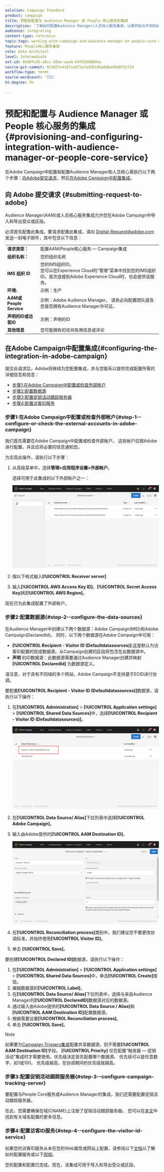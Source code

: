 ```yaml
---
solution: Campaign Standard
product: campaign
title: 预配和配置与 Audience Manager 或 People 核心服务的集成
description: '了解如何配置Audience Manager/人员核心服务集成，以便开始与不同的Adobe Experience Cloud解决方案共享受众或区段。 '
audience: integrating
content-type: reference
topic-tags: working-with-campaign-and-audience-manager-or-people-core-service
feature: People核心服务集成
role: Data Architect
level: Intermediate
exl-id: 04d0fe26-a8cc-49ae-aaa9-b470169068ee
source-git-commit: 92365fe416fced72e7ad5818da0dbed5d8f52f15
workflow-type: tm+mt
source-wordcount: '721'
ht-degree: 9%

---
```


# 预配和配置与 Audience Manager 或 People 核心服务的集成{#provisioning-and-configuring-integration-with-audience-manager-or-people-core-service}

在Adobe Campaign中配置和配置Audience Manager和人员核心需执行以下两个步骤：[向Adobe提交请求](#submitting-request-to-adobe)，然后[在Adobe Campaign中配置集成](#configuring-the-integration-in-adobe-campaign)。

## 向 Adobe 提交请求 {#submitting-request-to-adobe}

Audience Manager(AAM)或人员核心服务集成允许您在Adobe Campaign中导入和导出受众或区段。

必须首先配置此集成。要请求配置此集成，请向 [Digital-Request@adobe.com](mailto:Digital-Request@adobe.com) 发送一封电子邮件，其中包含以下信息：

<table> 
 <tbody> 
  <tr> 
   <td> <strong>请求类型：</strong><br /> </td> 
   <td> 配置AAM/People核心服务 — Campaign集成 </td> 
  </tr> 
  <tr> 
   <td> <strong>组织名称：</strong><br /> </td> 
   <td> 您的组织名称 </td> 
  </tr> 
  <tr> 
   <td> <strong>IMS 组织 ID</strong><br /> </td> 
   <td> 您的IMS组织ID。 <br> 您可以在Experience Cloud的“管理”菜单中找到您的IMS组织ID。首次连接到Adobe Experience Cloud时，也会提供该服务。 </td> 
  </tr> 
  <tr> 
   <td> <strong>环境:</strong><br /> </td> 
   <td> 示例：生产 </td> 
  </tr> 
  <tr> 
   <td> <strong>AAM或People Service</strong><br /> </td> 
   <td> 示例：Adobe Audience Manager。 请务必向配置团队提及您是否拥有Audience Manager许可证。</td> 
  </tr> 
  <tr> 
   <td> <strong>声明的ID或访客ID</strong><br /> </td> 
   <td> 示例：声明的ID </td> 
  </tr> 
  <tr> 
   <td> <strong>其他信息</strong><br /> </td> 
   <td> 您可能拥有的任何有用信息或评论 </td> 
  </tr> 
 </tbody> 
</table>

## 在Adobe Campaign中配置集成{#configuring-the-integration-in-adobe-campaign}

提交此请求后，Adobe将继续为您配置集成，并与您联系以提供完成配置所需的详细信息和信息：

* [步骤1:在Adobe Campaign中配置或检查外部帐户](#step-1--configure-or-check-the-external-accounts-in-adobe-campaign)
* [步骤2:配置数据源](#step-2--configure-the-data-sources)
* [步骤3:配置促销活动跟踪服务器](#step-3--configure-campaign-tracking-server)
* [步骤4:配置访客ID服务](#step-4--configure-the-visitor-id-service)

### 步骤1:在Adobe Campaign中配置或检查外部帐户{#step-1--configure-or-check-the-external-accounts-in-adobe-campaign}

我们首先需要在Adobe Campaign中配置或检查外部帐户。 这些帐户应按Adobe进行配置，并且应将必要的信息通知您。

为实现此操作，请执行以下步骤：

1. 从高级菜单中，选择&#x200B;**管理>应用程序设置>外部帐户**。

   选择可用于此集成的以下外部帐户之一：

   ![](assets/integration_aam_1.png)

1. 按以下格式输入&#x200B;**[!UICONTROL Receiver server]**
1. 输入&#x200B;**[!UICONTROL AWS Access Key ID]**、**[!UICONTROL Secret Access Key]**&#x200B;和&#x200B;**[!UICONTROL AWS Region]**。

现在已为此集成配置了外部帐户。

### 步骤2:配置数据源{#step-2--configure-the-data-sources}

在Audience Manager中创建以下两个数据源：Adobe Campaign(MID)和Adobe Campaign(DeclaredId)。 同时，以下两个数据源在Adobe Campaign中可用：

* **[!UICONTROL Recipient - Visitor ID (Defaultdatasources)]**:这是默认为访客ID配置的现成数据源。从Campaign创建的区段将包含在此数据源中。
* **声明** 的ID数据源：此数据源需要通过Audience Manager创建并映射 **[!UICONTROL DeclaredId]** 为数据源定义。

请注意，对于具有不同域的多个网站，Adobe Campaign不支持基于ECID进行协调。

要配置&#x200B;**[!UICONTROL Recipient - Visitor ID (Defaultdatasources)]**&#x200B;数据源，请执行以下操作：

1. 在&#x200B;**[!UICONTROL Administration]** > **[!UICONTROL Application settings]** > **[!UICONTROL Shared Data Sources]**&#x200B;中，选择&#x200B;**[!UICONTROL Recipient - Visitor ID (Defaultdatasources)]**。

   ![](assets/integration_aam_2.png)

1. 在&#x200B;**[!UICONTROL Data Source/ Alias]**&#x200B;下拉列表中选择&#x200B;**[!UICONTROL Adobe Campaign]**。
1. 输入由Adobe提供的&#x200B;**[!UICONTROL AAM Destination ID]**。

   ![](assets/integration_aam_3.png)

1. 在&#x200B;**[!UICONTROL Reconciliation process]**&#x200B;类别中，我们建议您不要更改协调标准，并始终使用&#x200B;**[!UICONTROL Visitor ID]**。
1. 单击 **[!UICONTROL Save]**。

要创建&#x200B;**[!UICONTROL Declared ID]**&#x200B;数据源，请执行以下操作：

1. 在&#x200B;**[!UICONTROL Administration]** > **[!UICONTROL Application settings]** > **[!UICONTROL Shared Data Sources]**&#x200B;中，单击&#x200B;**[!UICONTROL Create]**&#x200B;按钮。
1. 编辑数据源的&#x200B;**[!UICONTROL Label]**。
1. 在&#x200B;**[!UICONTROL Data Source/ Alias]**&#x200B;下拉列表中，选择与来自Audience Manager的&#x200B;**[!UICONTROL DeclaredID]**&#x200B;数据源对应的数据源。
1. 通过输入由Adobe提供的&#x200B;**[!UICONTROL Data Source / Alias]**&#x200B;和&#x200B;**[!UICONTROL AAM Destination ID]**&#x200B;配置数据源。
1. 根据需要设置&#x200B;**[!UICONTROL Reconciliation process]**。
1. 单击 **[!UICONTROL Save]**。

>[!NOTE]
>
>如果要为[Campaign-Triggers集成](../../integrating/using/configuring-triggers-in-experience-cloud.md)配置共享数据源，则不需要&#x200B;**[!UICONTROL AAM Destination ID]**&#x200B;字段。 **[!UICONTROL Priority]** 仅在配置“触发器 — 促销活动”集成时才需要使用。优先级决定首先配置哪个数据源。 优先级可以是任意数字，如1或100。 优先级越高，在协调期间的优先级就越高。

### 步骤3:配置促销活动跟踪服务器{#step-3--configure-campaign-tracking-server}

要配置与People Core服务或Audience Manager的集成，我们还需要配置促销活动跟踪服务器。

在此，您需要确保在域(CNAME)上注册了促销活动跟踪服务器。 您可以在[本文](https://helpx.adobe.com/cn/campaign/kb/domain-name-delegation.html)中找到有关域名配置的更多信息。

### 步骤4:配置访客ID服务{#step-4--configure-the-visitor-id-service}

如果您的访客ID服务从未在您的Web属性或网站上配置，请参阅以下[文档](https://experienceleague.adobe.com/docs/id-service/using/implementation/setup-aam-analytics.html)以了解如何配置服务或以下[视频](https://helpx.adobe.com/cn/marketing-cloud/how-to/email-marketing.html#step-two)。

您的配置和配置已完成，现在，该集成可用于导入和导出受众或区段。
